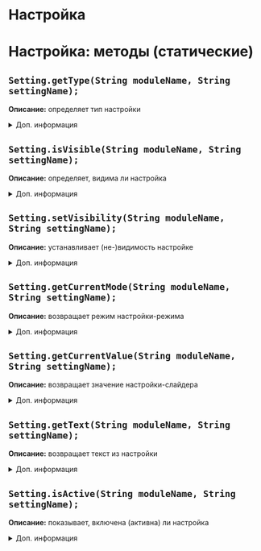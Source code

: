 # Настройка
# Настройка: методы (статические)

## `Setting.getType(String moduleName, String settingName);`
**Описание:** определяет тип настройки
<details>
<summary>Доп. информация</summary>

**Аргументы:**
| Аргумент | Значение |
| -------- | -------- |
| String moduleName | Название модуля |
| String settingName | Название настройки |

**Возвращает:** ``String settingType``

**Пример:**
```js
module = new Module("DeathCoords", true, false, ModuleCategory.PLAYER);
module.addSetting(new SliderSetting("Delay", [0.0, 0.0, 3.0, 0.1]));

Setting.getType("DeathCoords", "Delay"); // "slider"
```
</details>

## `Setting.isVisible(String moduleName, String settingName);`
**Описание:** определяет, видима ли настройка
<details>
<summary>Доп. информация</summary>

**Аргументы:**
| Аргумент | Значение |
| -------- | -------- |
| String moduleName | Название модуля |
| String settingName | Название настройки |

**Возвращает:** ``Boolean isVisible``

**Пример:**
```js
Setting.isVisible("FastUnban", "Random"); // false (по умолчанию настройки не видно)
```
</details>

## `Setting.setVisibility(String moduleName, String settingName);`
**Описание:** устанавливает (не-)видимость настройке
<details>
<summary>Доп. информация</summary>

**Аргументы:**
| Аргумент | Значение |
| -------- | -------- |
| String moduleName | Название модуля |
| String settingName | Название настройки |
| Boolean visibility | Видимость настройки |

**Пример:**
```js
Setting.setVisibility("ChestStealer", "Auto close", true); // настройка теперь видима (соответственно, настройка "Close delay" - тоже)
```
</details>

## `Setting.getCurrentMode(String moduleName, String settingName);`
**Описание:** возвращает режим настройки-режима
<details>
<summary>Доп. информация</summary>

**Аргументы:**
| Аргумент | Значение |
| -------- | -------- |
| String moduleName | Название модуля |
| String settingName | Название настройки |

**Возвращает:** ``String settingMode``

**Пример:**
```js
Setting.getCurrentMode("KillAura", "Mode"); // "Multi"
```
  
**Примечание:** требует, чтобы тип настройки был ModeSetting
</details>

## `Setting.getCurrentValue(String moduleName, String settingName);`
**Описание:** возвращает значение настройки-слайдера
<details>
<summary>Доп. информация</summary>

**Аргументы:**
| Аргумент | Значение |
| -------- | -------- |
| String moduleName | Название модуля |
| String settingName | Название настройки |

**Возвращает:** ``Double settingValue``

**Пример:**
```js
Setting.getCurrentValue("Coordinates", "Pos X"); // 0.5
```

**Примечание:** требует, чтобы тип настройки был SliderSettingA
</details>


## `Setting.getText(String moduleName, String settingName);`
**Описание:** возвращает текст из настройки
<details>
<summary>Доп. информация</summary>

**Аргументы:**
| Аргумент | Значение |
| -------- | -------- |
| String moduleName | Название модуля |
| String settingName | Название настройки |

**Возвращает:** ``String settingText``

**Пример:**
```js
Setting.getCurrentValue("Spammer", "Text"); // "Variable - the best mcpe hacked client!"
```

**Примечание:** требует, чтобы тип настройки был TextFieldSetting
</details>


## `Setting.isActive(String moduleName, String settingName);`
**Описание:** показывает, включена (активна) ли настройка
<details>
<summary>Доп. информация</summary>

**Аргументы:**
| Аргумент | Значение |
| -------- | -------- |
| String moduleName | Название модуля |
| String settingName | Название настройки |

**Возвращает:** ``Boolean isActive``

**Пример:**
```js
Setting.isActive("Flight", "Disable on flight"); // true
```
</details>

